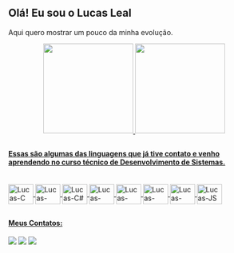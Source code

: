 ## Olá! Eu sou o Lucas Leal 

Aqui quero mostrar um pouco da minha evolução. 

<div align="center">
  <a href="https://github.com/LucasLeal01">
  <img height="180em" src="https://github-readme-stats.vercel.app/api?username=LucasLeal01&show_icons=true&theme=github_dark&include_all_commits=true&count_private=true"/>
  <img height="180em" src="https://github-readme-stats.vercel.app/api/top-langs/?username=LucasLeal01&layout=compact&langs_count=7&theme=github_dark"/>
</div>

##
  
<h4>Essas são algumas das linguagens que já tive contato e venho aprendendo no curso técnico de Desenvolvimento de Sistemas.</h4>  
  
<div style="display: inline_block"><br>  
 <img align="center" alt="Lucas-C" height="40" width="50" src="https://cdn.jsdelivr.net/gh/devicons/devicon/icons/c/c-original.svg" />
 <img align="center" alt="Lucas-C++" height="40" width="50" src="https://cdn.jsdelivr.net/gh/devicons/devicon/icons/cplusplus/cplusplus-original.svg" />
 <img align="center" alt="Lucas-C#" height="40" width="50" src="https://cdn.jsdelivr.net/gh/devicons/devicon/icons/csharp/csharp-original.svg" />
 <img align="center" alt="Lucas-Java" height="40" width="50" src="https://cdn.jsdelivr.net/gh/devicons/devicon/icons/java/java-original.svg" />
 <img align="center" alt="Lucas-PHP" height="40" width="50" src="https://cdn.jsdelivr.net/gh/devicons/devicon/icons/php/php-original.svg" />
 <img align="center" alt="Lucas-HTML5" height="40" width="50" src="https://cdn.jsdelivr.net/gh/devicons/devicon/icons/html5/html5-original.svg" />
 <img align="center" alt="Lucas-CSS3" height="40" width="50" src="https://cdn.jsdelivr.net/gh/devicons/devicon/icons/css3/css3-original.svg" />
 <img align="center" alt="Lucas-JS" height="40" width="50" src="https://cdn.jsdelivr.net/gh/devicons/devicon/icons/javascript/javascript-original.svg" /> 
</div>  
 
##
<h4> Meus Contatos: </h4>  
<div> 
  <a href="https://www.instagram.com/eilucasleal/" target="_blank"><img src="https://img.shields.io/badge/-Instagram-%23E4405F?style=for-the-badge&logo=instagram&logoColor=white" target="_blank"></a> 
  <a href = "mailto:Luccas.leaal@gmail.com"><img src="https://img.shields.io/badge/-Gmail-%23333?style=for-the-badge&logo=gmail&logoColor=white" target="_blank"></a>
  <a href="https://www.linkedin.com/in/lucas-leal-96871810a" target="_blank"><img src="https://img.shields.io/badge/-LinkedIn-%230077B5?style=for-the-badge&logo=linkedin&logoColor=white" target="_blank"></a> 
</div>  


